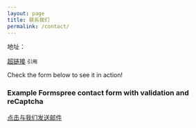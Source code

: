 ```yaml
---
layout: page
title: 联系我们
permalink: /contact/
---
```


地址：

[超链接](https://koneta.cn/) `引用`

Check the form below to see it in action!

### Example Formspree contact form with validation and reCaptcha

 [点击与我们发送邮件](mailto:{{site.email}}) 
